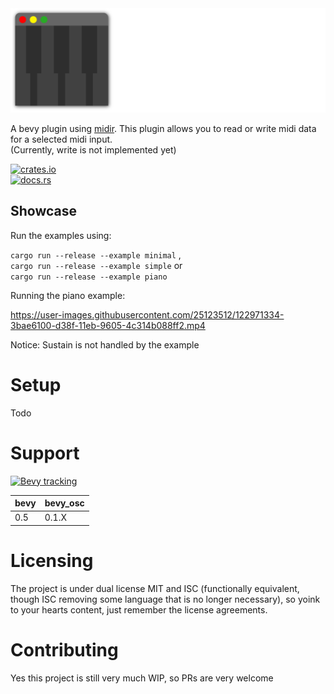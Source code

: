 <div align="left">
<a href="https://github.com/BlackPhlox/bevy_osc"><img src="https://raw.githubusercontent.com/BlackPhlox/BlackPhlox/master/bevy_midi.svg" alt="bevy_midi"></a>
</div>

A bevy plugin using [midir](https://github.com/Boddlnagg/midir). This plugin allows you to read or write midi data for a selected midi input.</br>(Currently, write is not implemented yet)

[![crates.io](https://img.shields.io/crates/v/bevy_midi)](https://crates.io/crates/bevy_midi)</br>[![docs.rs](https://docs.rs/bevy_midi/badge.svg)](https://docs.rs/bevy_midi)

## Showcase

Run the examples using:</br>

`cargo run --release --example minimal`
,</br>
`cargo run --release --example simple` or</br>
`cargo run --release --example piano`

Running the piano example:</br>

https://user-images.githubusercontent.com/25123512/122971334-3bae6100-d38f-11eb-9605-4c314b088ff2.mp4

Notice: Sustain is not handled by the example

# Setup

Todo

# Support
[![Bevy tracking](https://img.shields.io/badge/Bevy%20tracking-released%20version-lightblue)](https://github.com/bevyengine/bevy/blob/main/docs/plugins_guidelines.md#main-branch-tracking)

|bevy|bevy_osc|
|---|---|
|0.5|0.1.X|

# Licensing
The project is under dual license MIT and ISC (functionally equivalent, though ISC removing some language that is no longer necessary), so yoink to your hearts content, just remember the license agreements.

# Contributing
Yes this project is still very much WIP, so PRs are very welcome
